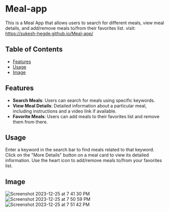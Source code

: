 # Meal-app

This is a Meal App that allows users to search for different meals, view meal details, and add/remove meals to/from their favorites list.
visit:  https://sukesh-hegde.github.io/Meal-app/

## Table of Contents

- [Features](#features)
- [Usage](#usage)
- [Image](#image)

## Features

- **Search Meals**: Users can search for meals using specific keywords.
- **View Meal Details**: Detailed information about a particular meal, including instructions and a video link if available.
- **Favorite Meals**: Users can add meals to their favorites list and remove them from there.

## Usage
Enter a keyword in the search bar to find meals related to that keyword.
Click on the "More Details" button on a meal card to view its detailed information.
Use the heart icon to add/remove meals to/from your favorites list.

## Image
![Screenshot 2023-12-25 at 7 41 30 PM](https://github.com/Sukesh-Hegde/Meal_API/assets/128299015/81ad3280-3efb-49e2-b044-f62f4af8313d)
![Screenshot 2023-12-25 at 7 50 59 PM](https://github.com/Sukesh-Hegde/Meal_API/assets/128299015/f49b241c-a2ef-468f-a3c7-443bf77bec30)
![Screenshot 2023-12-25 at 7 51 42 PM](https://github.com/Sukesh-Hegde/Meal_API/assets/128299015/1ad846b9-3125-470f-8334-e9afe319958f)



